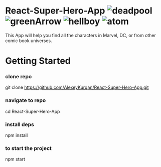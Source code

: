 # React-Super-Hero-App ![deadpool](https://user-images.githubusercontent.com/48919708/88100955-fe9d8580-cba5-11ea-9af3-7dee56f8cc55.png) ![greenArrow](https://user-images.githubusercontent.com/48919708/88101232-6522a380-cba6-11ea-8a07-d20b450103ab.png) ![hellboy](https://user-images.githubusercontent.com/48919708/88101289-6d7ade80-cba6-11ea-80a0-de85c3b73855.png) ![atom](https://user-images.githubusercontent.com/48919708/88101321-779cdd00-cba6-11ea-94f9-4150fca51259.png)

 This App will help you find all the characters in Marvel, DC, or from other comic book universes.



# Getting Started

### clone repo
git clone https://github.com/AlexeyKurgan/React-Super-Hero-App.git

### navigate to repo
cd React-Super-Hero-App

### install deps
npm install

### to start the project 
npm start


